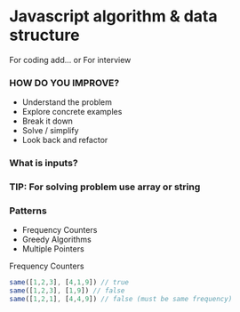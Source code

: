 # Javascript algorithm & data structure

For coding add... or For interview

### HOW DO YOU IMPROVE?

* Understand the problem
* Explore concrete examples
* Break it down
* Solve / simplify
* Look back and refactor

### What is inputs?

### TIP: For solving problem use array or string


### Patterns
- Frequency Counters
- Greedy Algorithms
- Multiple Pointers


Frequency Counters
```js
same([1,2,3], [4,1,9]) // true
same([1,2,3], [1,9]) // false
same([1,2,1], [4,4,9]) // false (must be same frequency)
```
